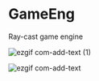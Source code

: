 # GameEng
Ray-cast game engine

![ezgif com-add-text (1)](https://user-images.githubusercontent.com/122325755/232439161-c2468f20-74c4-40ec-9367-1da4a0c91b0b.png)

![ezgif com-add-text](https://user-images.githubusercontent.com/122325755/232438653-51a2b3e6-d441-4fb0-859f-88e3fa43b8da.png)
